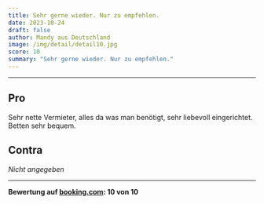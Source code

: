 ```yaml
---
title: Sehr gerne wieder. Nur zu empfehlen.
date: 2023-10-24
draft: false
author: Mandy aus Deutschland
image: /img/detail/detail10.jpg
score: 10
summary: "Sehr gerne wieder. Nur zu empfehlen."
---
```


---

## Pro

Sehr nette Vermieter, alles da was man benötigt, sehr liebevoll eingerichtet. Betten sehr bequem.

## Contra

*Nicht angegeben*

---

**Bewertung auf [booking.com](https://www.booking.com/hotel/de/gasthaus-wini.de.html): 10 von 10**
